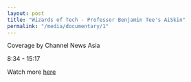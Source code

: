 ```yaml
---
layout: post
title: "Wizards of Tech - Professor Benjamin Tee's AiSkin"
permalink: "/media/documentary/1"
---
```

Coverage by Channel News Asia

8:34 - 15:17

Watch more [here](https://www.channelnewsasia.com/news/video-on-demand/wizards-of-tech/wizards-of-tech-body-13515106)